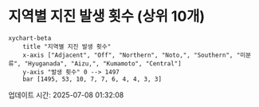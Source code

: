 # 지역별 지진 발생 횟수 (상위 10개)

```mermaid
xychart-beta
    title "지역별 지진 발생 횟수"
    x-axis ["Adjacent", "Off", "Northern", "Noto,", "Southern", "미분류", "Hyuganada", "Aizu,", "Kumamoto", "Central"]
    y-axis "발생 횟수" 0 --> 1497
    bar [1495, 53, 10, 7, 7, 6, 4, 4, 3, 3]
```

업데이트 시간: 2025-07-08 01:32:08
